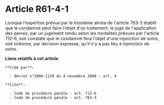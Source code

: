 # Article R61-4-1

Lorsque l'expertise prévue par le troisième alinéa de l'article 763-3 établit que le condamné peut faire l'objet d'un
traitement, le juge de l'application des peines, par un jugement rendu selon les modalités prévues par l'article 712-6, soit
constate que le condamné fera l'objet d'une injonction de soins, soit ordonne, par décision expresse, qu'il n'y a pas lieu à
injonction de soins.

**Liens relatifs à cet article**

	**Créé par**:

	  - Décret n°2008-1129 du 4 novembre 2008 - art. 4

	**Cite**:

	  - Code de procédure pénale - art. 712-6
	  - Code de procédure pénale - art. 763-3
